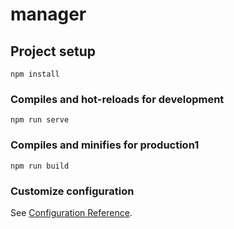 # manager

## Project setup
```
npm install
```

### Compiles and hot-reloads for development
```
npm run serve
```

### Compiles and minifies for production1
```
npm run build
```

### Customize configuration
See [Configuration Reference](https://cli.vuejs.org/config/).
